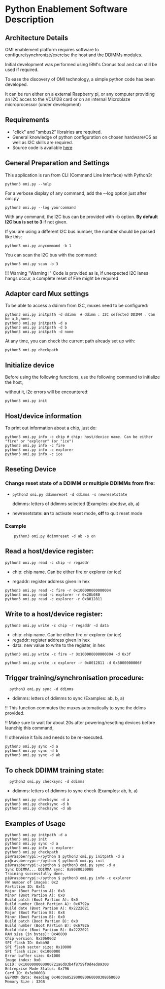 # Python Enablement Software Description

## Architecture Details

OMI enablement platform requires software to configure/synchronize/exercise the host and the DDIMMs modules.

Initial development was performed using IBM's Cronus tool and can still be used if required.

To ease the discovery of OMI technology, a simple python code has been developed.

It can be run either on a external Raspberry pi, or any computer providing an I2C acces to the VCU128 card or on an internal Microblaze microprocessor (under development)

## Requirements

- "click" and "smbus2" librairies are required.
- General knowledge of python configuration on chosen hardware/OS as well as I2C skills are required.
- Source code is available [here]

[here]:https://github.com/OpenCAPI/omi_enablement/tree/main/python

## General Preparation and Settings

This application is run from CLI (Command Line Interface) with Python3:

```
python3 omi.py --help
```

For a verbose display of any command, add the --log option just after omi.py

```
python3 omi.py --log yourcommand
```

With any command, the I2C bus can be provided with -b option. **By default I2C bus is set to 3** if not given.

If you are using a different I2C bus number, the number should be passed like this:

```
python3 omi.py anycommand -b 1
```

You can scan the I2C bus with the command:

```
python3 omi.py scan -b 3
```

!!! Warning "Warning !"
    Code is provided as is, if unexpected I2C lanes hangs occur, a complete reset of Fire might be required

## Adapter card Mux settings

To be able to access a ddimm from I2C, muxes need to be configured:

```
python3 omi.py initpath -d ddimm  # ddimm : I2C selected DDIMM . Can be a,b,none.
python3 omi.py initpath -d a
python3 omi.py initpath -d b
python3 omi.py initpath -d none
```

At any time, you can check the current path already set up with:

```
python3 omi.py checkpath
```

## Initialize device

Before using the following functions, use the following command to initialize the host,

without it, i2c errors will be encountered:

```
python3 omi.py init
```

## Host/device information

To print out information about a chip, just do:

```
python3 omi.py info -c chip # chip: host/device name. Can be either "fire" or "explorer" (or "ice")
python3 omi.py info -c fire
python3 omi.py info -c explorer
python3 omi.py info -c ice
```



## Reseting Device

### Change reset state of a DDIMM or multiple DDIMMs from fire:

- ```
  python3 omi.py ddimmreset -d ddimms -s newresetstate
  ```

  ddimms: letters of ddimms selected (Examples: abcdsw, ab, a)

- newresetstate: **on** to activate reset mode, **off** to quit reset mode

### Example

```
    python3 omi.py ddimmreset -d ab -s on
```

## Read a host/device register:

```
python3 omi.py read -c chip -r regaddr
```

-   chip: chip name. Can be either fire or explorer (or ice)

-   regaddr: register address given in hex

```
python3 omi.py read -c fire -r 0x100000000000004
python3 omi.py read -c explorer -r 0x20b080
python3 omi.py read -c explorer -r 0x8012811
```



## Write to a host/device register:

```
python3 omi.py write -c chip -r regaddr -d data
```

- chip: chip name. Can be either fire or explorer (or ice)
- regaddr: register address given in hex
- data: new value to write to the register, in hex

```
python3 omi.py write -c fire -r 0x100000000000004 -d 0x3f

python3 omi.py write -c explorer -r 0x8012811 -d 0x5000000006f
```



## Trigger training/synchronisation procedure:

```
  python3 omi.py sync -d ddimms
```

-   ddimms: letters of ddimms to sync (Examples: ab, b, a)

  !! This function commutes the muxes automatically to sync the ddims provided.

  !! Make sure to wait for about 20s after powering/resetting devices before launchig this command, 

  !! otherwise it fails and needs to be re-executed.

```
python3 omi.py sync -d a
python3 omi.py sync -d b
python3 omi.py sync -d ab
```



## To check DDIMM training state:

```
  python3 omi.py checksync -d ddimms
```

* ddimms: letters of ddimms to sync check (Examples: ab, b, a)

```
python3 omi.py checksync -d a
python3 omi.py checksync -d b
python3 omi.py checksync -d ab
```



## Examples of Usage

```
python3 omi.py initpath -d a
python3 omi.py init
python3 omi.py sync -d a
python3 omi.py info -c explorer
python3 omi.py checkpath
pi@raspberrypi:~/python $ python3 omi.py initpath -d a
pi@raspberrypi:~/python $ python3 omi.py init
pi@raspberrypi:~/python $ python3 omi.py sync -d a
Sync DDIMMA... DDIMMA sync: 0x8080030000
Training successfully done.
pi@raspberrypi:~/python $ python3 omi.py info -c explorer
FW number of images: 0x2
Partition ID: 0x41
Major (Boot Partion A): 0x8
Minor (Boot Partion A): 0x0
Build patch (Boot Partion A): 0x0
Build number (Boot Partion A): 0x6792a
Build date (Boot Partion A): 0x2222021
Major (Boot Partion B): 0x8
Minor (Boot Partion B): 0x0
Build patch (Boot Partion B): 0x0
Build number (Boot Partion B): 0x6792a
Build date (Boot Partion B): 0x2222021
RAM size (in bytes): 0x40000
Chip version: 0x20600d2
SPI flash ID: 0xbb98
SPI flash sector size: 0x10000
SPI flash size: 0x1000000
Error buffer size: 0x1000
Image index: 0x0
ECID: 0x1000000000000721a6d03b4f8759f0d4ed89300
Entreprise Mode Status: 0x796
Card ID: 0x3e00008
EEPROM data: Reading 0x40c0a8529000800600003080b8000
Memory Size : 32GB
```

